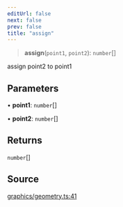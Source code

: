 ```yaml
---
editUrl: false
next: false
prev: false
title: "assign"
---
```


> **assign**(`point1`, `point2`): `number`[]

assign point2 to point1

## Parameters

• **point1**: `number`[]

• **point2**: `number`[]

## Returns

`number`[]

## Source

[graphics/geometry.ts:41](https://github.com/dgmjs/dgmjs/blob/main/packages/core/src/graphics/geometry.ts#L41)
